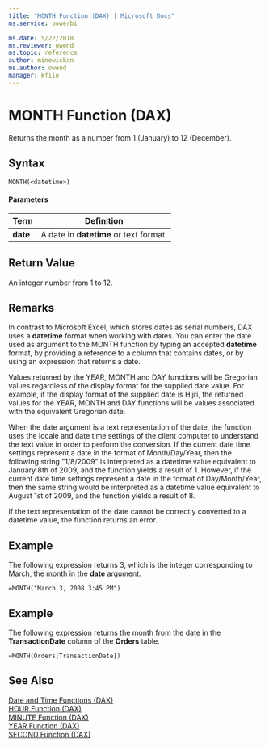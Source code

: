 ```yaml
---
title: "MONTH Function (DAX) | Microsoft Docs"
ms.service: powerbi 

ms.date: 5/22/2018
ms.reviewer: owend
ms.topic: reference
author: minewiskan
ms.author: owend
manager: kfile
---
```

# MONTH Function (DAX)
Returns the month as a number from 1 (January) to 12 (December).  
  
## Syntax  
  
```dax
MONTH(<datetime>)  
```
  
#### Parameters  
  
|Term|Definition|  
|--------|--------------|  
|**date**|A date in **datetime** or text format.|  
  
## Return Value  
An integer number from 1 to 12.  
  
## Remarks  
In contrast to Microsoft Excel, which stores dates as serial numbers, DAX uses a **datetime** format when working with dates. You can enter the date used as argument to the MONTH function by typing an accepted **datetime** format, by providing a reference to a column that contains dates, or by using an expression that returns a date.  
  
Values returned by the YEAR, MONTH and DAY functions will be Gregorian values regardless of the display format for the supplied date value. For example, if the display format of the supplied date is Hijri, the returned values for the YEAR, MONTH and DAY functions will be values associated with the equivalent Gregorian date.  
  
When the date argument is a text representation of the date, the function uses the locale and date time settings of the client computer to understand the text value in order to perform the conversion. If the current date time settings represent a date in the format of Month/Day/Year, then the following string "1/8/2009" is interpreted as a datetime value equivalent to January 8th of 2009, and the function yields a result of 1. However, if the current date time settings represent a date in the format of Day/Month/Year, then the same string would be interpreted as a datetime value equivalent to August 1st of 2009, and the function yields a result of 8.  
  
If the text representation of the date cannot be correctly converted to a datetime value, the function returns an error.  
  
## Example  
The following expression returns 3, which is the integer corresponding to March, the month in the **date** argument.  
  
```dax
=MONTH("March 3, 2008 3:45 PM")  
```
  
## Example  
The following expression returns the month from the date in the **TransactionDate** column of the **Orders** table.  
  
```dax
=MONTH(Orders[TransactionDate])  
```
  
## See Also  
[Date and Time Functions &#40;DAX&#41;](date-and-time-functions-dax.md)  
[HOUR Function &#40;DAX&#41;](hour-function-dax.md)  
[MINUTE Function &#40;DAX&#41;](minute-function-dax.md)  
[YEAR Function &#40;DAX&#41;](year-function-dax.md)  
[SECOND Function &#40;DAX&#41;](second-function-dax.md)  
  
